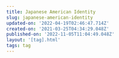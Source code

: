 ```yaml
---
title: Japanese American Identity
slug: japanese-american-identity
updated-on: '2022-04-19T02:46:47.714Z'
created-on: '2021-03-25T04:34:29.048Z'
published-on: '2022-11-05T11:04:49.048Z'
layout: '[tag].html'
tags: tag
---
```




